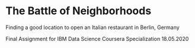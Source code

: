# The Battle of Neighborhoods
Finding a good location to open an Italian restaurant in Berlin, Germany

Final Assignment for IBM Data Science Coursera Specialization
18.05.2020
